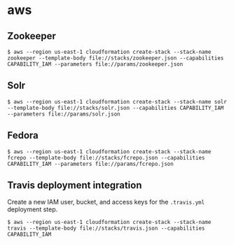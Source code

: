 # aws

## Zookeeper

```console
$ aws --region us-east-1 cloudformation create-stack --stack-name zookeeper --template-body file://stacks/zookeeper.json --capabilities CAPABILITY_IAM --parameters file://params/zookeeper.json
```

## Solr

```console
$ aws --region us-east-1 cloudformation create-stack --stack-name solr --template-body file://stacks/solr.json --capabilities CAPABILITY_IAM --parameters file://params/solr.json
```

## Fedora

```console
$ aws --region us-east-1 cloudformation create-stack --stack-name fcrepo --template-body file://stacks/fcrepo.json --capabilities CAPABILITY_IAM --parameters file://params/fcrepo.json
```

## Travis deployment integration

Create a new IAM user, bucket, and access keys for the `.travis.yml` deployment step.

```console
$ aws --region us-east-1 cloudformation create-stack --stack-name travis --template-body file://stacks/travis.json --capabilities CAPABILITY_IAM
```
